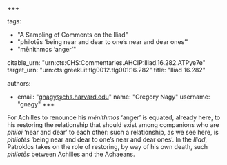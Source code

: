 +++

tags:
- "A Sampling of Comments on the Iliad"
- "philotēs ‘being near and dear to one’s near and dear ones’"
- "mēnithmos ‘anger’"

citable_urn: "urn:cts:CHS:Commentaries.AHCIP:Iliad.16.282.ATPye7e"
target_urn: "urn:cts:greekLit:tlg0012.tlg001:16.282"
title: "Iliad 16.282"

authors:
- email: "gnagy@chs.harvard.edu"
  name: "Gregory Nagy"
  username: "gnagy"
+++

<p>For Achilles to renounce his <em>mēnithmos</em> ‘anger’ is equated, already here, to his restoring the relationship that should exist among companions who are <em>philoi</em> ‘near and dear’ to each other: such a relationship, as we see here, is <em>philotēs</em> ‘being near and dear to one’s near and dear ones’. In the <em>Iliad</em>, Patroklos takes on the role of restoring, by way of his own death, such <em>philotēs</em> between Achilles and the Achaeans.  </p>